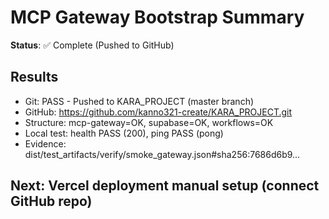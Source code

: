 # MCP Gateway Bootstrap Summary

**Status**: ✅ Complete (Pushed to GitHub)

## Results
- Git: PASS - Pushed to KARA_PROJECT (master branch)
- GitHub: https://github.com/kanno321-create/KARA_PROJECT.git
- Structure: mcp-gateway=OK, supabase=OK, workflows=OK
- Local test: health PASS (200), ping PASS (pong)
- Evidence: dist/test_artifacts/verify/smoke_gateway.json#sha256:7686d6b9...

## Next: Vercel deployment manual setup (connect GitHub repo)